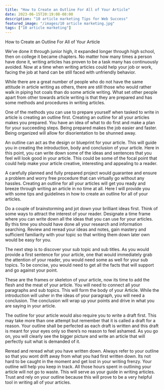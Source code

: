 ```yaml
---
title: "How to Create an Outline For All of Your Article"
date: 2023-06-15T20:19:08-08:00
description: "10 article marketing Tips for Web Success"
featured_image: "/images/10 article marketing.jpg"
tags: ["10 article marketing"]
---
```


How to Create an Outline For All of Your Article 


We’ve done it through junior high, it expanded longer through high school, then on college it became chapters. No matter how many times a person have done it, writing articles has proven to be a task many has continuously avoided. Now at a time when writing articles could help your job or work, facing the job at hand can be still faced with unfriendly behavior. 

While there are a great number of people who do not have the same attitude in article writing as others, there are still those who would rather walk in piping hot coals than do some article writing. What set other people apart from other towards article writing is that they are prepared and has some methods and procedures in writing articles.

One of the methods you can use to prepare yourself when tasked to write in article is creating an outline first. Creating an outline for all your articles makes you prepared. You have an idea of what to do first and make a plan for your succeeding steps. Being prepared makes the job easier and faster. Being organized will allow for disorientation to be shunned away.

An outline can act as the design or blueprint for your article. This will guide you in creating the introduction, body and conclusion of your article. Here in this point, you can write down some of the ideas and sentences that you feel will look good in your article. This could be some of the focal point that could help make your article creative, interesting and appealing to a reader. 

A carefully planned and fully prepared project would guarantee and ensure a problem and worry free procedure that can virtually go without any hassles. Creating an outline for all your articles will get you ready and breeze through writing an article in no time at all. Here I will provide you with some tips and guidelines in how to create an outline for all of your articles. 

Do a couple of brainstorming and jot down your brilliant ideas first. Think of some ways to attract the interest of your reader. Designate a time frame where you can write down all the ideas that you can use for your articles. By this time you should have done all your research and information searching. Review and reread your ideas and notes, gain mastery and sufficient familiarity with your topic so that writing them down later own would be easy for you. 

The next step is to discover your sub topic and sub titles. As you would provide a first sentence for your article, one that would immediately grab the attention of your reader, you would need some as well for your sub topics. To be concise, you would need to get all the facts that will support and go against your point. 

These are the frames or skeleton of your article, now its time to add the flesh and the meat of your article. You will need to connect all your paragraphs and sub topics. This will form the body of your Article. While the introduction will usher in the ideas of your paragraph, you will need a conclusion. The conclusion will wrap up your points and drive in what you are saying in your article. 

The outline for your article would also require you to write a draft first. This may take more than one attempt but remember that it is called a draft for a reason. Your outline shall be perfected as each draft is written and this draft is meant for your eyes only so there’s no reason to feel ashamed. As you go on, you will clearly see the bigger picture and write an article that will perfectly suit what is demanded of it. 

Reread and reread what you have written down. Always refer to your outline so that you wont drift away from what you had first written down. Its not hard to be caught in the moment and get lost in your writing frenzy. Your outline will help you keep in track. All those hours spent in outlining your article will not go to waste. This will serve as your guide in writing articles. Trust and rely on your outline because this will prove to be a very helpful tool in writing all of your articles. 
 





